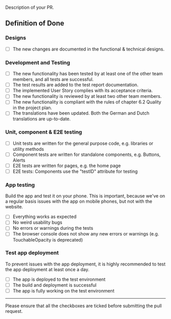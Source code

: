 Description of your PR.

## Definition of Done

### Designs

-   [ ] The new changes are documented in the functional & technical designs.

### Development and Testing

-   [ ] The new functionality has been tested by at least one of the other team members, and all tests are successful.
-   [ ] The test results are added to the test report documentation.
-   [ ] The implemented User Story complies with its acceptance criteria.
-   [ ] The new functionality is reviewed by at least two other team members.
-   [ ] The new functionality is compliant with the rules of chapter 6.2 Quality in the project plan.
-   [ ] The translations have been updated. Both the German and Dutch translations are up-to-date.

### Unit, component & E2E testing

-   [ ] Unit tests are written for the general purpose code, e.g. libraries or utility methods
-   [ ] Component tests are written for standalone components, e.g. Buttons, Alerts
-   [ ] E2E tests are written for pages, e.g. the home page
-   [ ] E2E tests: Components use the "testID" attribute for testing

### App testing

Build the app and test it on your phone.
This is important, because we've on a regular basis issues with the app on mobile phones, but not with the website.

-   [ ] Everything works as expected
-   [ ] No weird usability bugs
-   [ ] No errors or warnings during the tests
-   [ ] The browser console does not show any new errors or warnings (e.g. TouchableOpacity is deprecated)

### Test app deployment

To prevent issues with the app deployment, it is highly recommended to test the app deployment at least once a day.

-   [ ] The app is deployed to the test environment
-   [ ] The build and deployment is successful
-   [ ] The app is fully working on the test environment

---

Please ensure that all the checkboxes are ticked before submitting the pull request.
